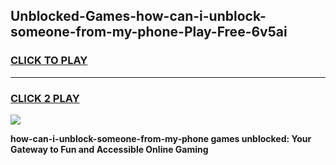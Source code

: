 
## Unblocked-Games-how-can-i-unblock-someone-from-my-phone-Play-Free-6v5ai
<h3>
<a href="https://premium76.site?title=how-can-i-unblock-someone-from-my-phone&ref=23A">CLICK TO PLAY</a></h3>
<hr>

<h3>
<a href="https://premium76.site?title=how-can-i-unblock-someone-from-my-phone&ref=23A">CLICK 2 PLAY</a>
  
</h3>

<a href="https://premium76.site?title=how-can-i-unblock-someone-from-my-phone&ref=23A"><img src="https://clearcache.store/games.png"></a>


**how-can-i-unblock-someone-from-my-phone games unblocked: Your Gateway to Fun and Accessible Online Gaming**
